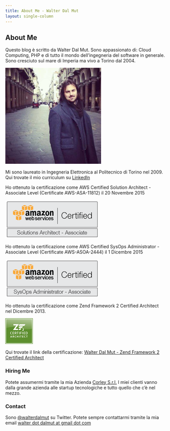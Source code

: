 ```yaml
---
title: About Me - Walter Dal Mut
layout: single-column
---
```


## About Me

Questo blog è scritto da Walter Dal Mut. Sono appassionato di: Cloud Computing,
PHP e di tutto il mondo dell’ingegneria del software in generale. Sono cresciuto
sul mare di Imperia ma vivo a Torino dal 2004.

<div class="row text-center" style="margin-bottom: 10px">
    <img src="/static/img/wdalmut.jpg" alt="wdalmut" />
</div>

Mi sono laureato in Ingegneria Elettronica al Politecnico di Torino nel 2009.
Qui trovate il mio curriculum su [LinkedIn](http://www.linkedin.com/in/walterdalmut)

Ho ottenuto la certificazione come AWS Certified Solution Architect - Associate
Level (Certificate AWS-ASA-11812) il 20 Novembre 2015

<div class="row text-center" style="margin-bottom: 10px">
    <img alt="AWS Certified Solution Architect" src="/static/img/Solutions-Architect-Associate.png"/>
</div>

Ho ottenuto la certificazione come AWS Certified SysOps Administrator - Associate
Level (Certificate AWS-ASOA-2444) il 1 Dicembre 2015

<div class="row text-center" style="margin-bottom: 10px">
    <img alt="AWS Certified Solution Architect" src="/static/img/SysOps-Administrator-Associate.png"/>
</div>

Ho ottenuto la certificazione come Zend Framework 2 Certified Architect nel Dicembre 2013.

<div class="row text-center" style="margin-bottom: 10px">
    <img alt="Zend Framework Certified Architect" src="/static/img/zfca-logo-m.jpg" />
</div>

Qui trovate il link della certificazione: [Walter Dal Mut - Zend Framework 2 Certified
Architect](http://www.zend.com/en/yellow-pages/ZEND024190)

### Hiring Me

Potete assumermi tramite la mia Azienda [Corley S.r.l.](www.corley.it)
I miei clienti vanno dalla grande azienda alle startup tecnologiche e tutto quello che c’è nel mezzo.

### Contact

Sono [@walterdalmut](http://twitter.com/walterdalmut) su Twitter. Potete sempre
contattarmi tramite la mia email <u>walter dot dalmut at gmail dot com</u>
